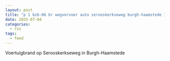 ```yaml
---
layout: post
title: "p 1 bzb-06 br wegvervoer auto serooskerkseweg burgh-haamstede 192847"
date: 2025-07-04
categories: 
  - rss
tags: 
  - feed
---
```


Voertuigbrand op Serooskerkseweg in Burgh-Haamstede
